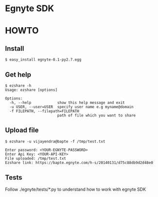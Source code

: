 # Egnyte SDK

# HOWTO

## Install

    $ easy_install egnyte-0.1-py2.7.egg


## Get help

    $ ezshare -h
    Usage: ezshare [options]

    Options:
      -h, --help            show this help message and exit
      -u USER, --user=USER  specify user name e.g myname@domain
      -f FILEPATH, --filepath=FILEPATH
                            path of file which you want to share

## Upload file

    $ ezshare -u vijayendra@bapte -f /tmp/test.txt 

    Enter password: <YOUR-EGNYTE-PASSWORD>
    Enter Api Key: <YOUR-API-KEY>
    File uploaded: /tmp/test.txt
    Ezshare link: https://bapte.egnyte.com/h-s/20140131/d75c88db9d2d48e0

## Tests

Follow ./egnyte/tests/*.py to understand how to work with egnyte SDK
